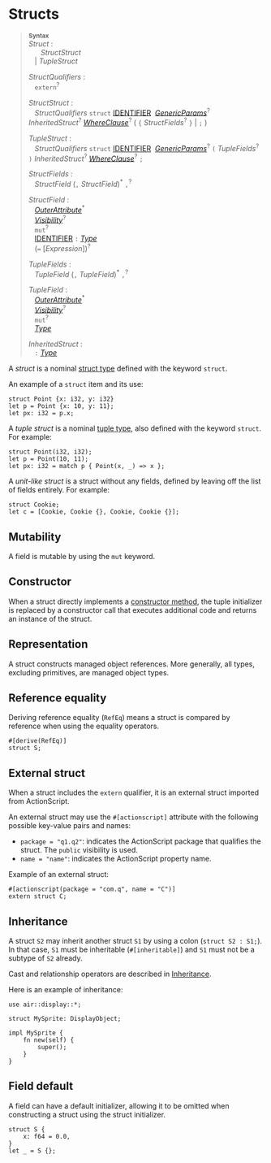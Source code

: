 # Structs

> **<sup>Syntax</sup>**\
> _Struct_ :\
> &nbsp;&nbsp; &nbsp;&nbsp; _StructStruct_\
> &nbsp;&nbsp; | _TupleStruct_
>
> _StructQualifiers_ :\
> &nbsp;&nbsp; `extern`<sup>?</sup>
>
> _StructStruct_ :\
> &nbsp;&nbsp; _StructQualifiers_ `struct`
>   [IDENTIFIER]&nbsp;
>   [_GenericParams_]<sup>?</sup>
>   _InheritedStruct_<sup>?</sup>
>   [_WhereClause_]<sup>?</sup>
>   ( `{` _StructFields_<sup>?</sup> `}` | `;` )
>
> _TupleStruct_ :\
> &nbsp;&nbsp; _StructQualifiers_ `struct`
>   [IDENTIFIER]&nbsp;
>   [_GenericParams_]<sup>?</sup>
>   `(` _TupleFields_<sup>?</sup> `)`
>   _InheritedStruct_<sup>?</sup>
>   [_WhereClause_]<sup>?</sup>
>   `;`
>
> _StructFields_ :\
> &nbsp;&nbsp; _StructField_ (`,` _StructField_)<sup>\*</sup> `,`<sup>?</sup>
>
> _StructField_ :\
> &nbsp;&nbsp; [_OuterAttribute_]<sup>\*</sup>\
> &nbsp;&nbsp; [_Visibility_]<sup>?</sup>\
> &nbsp;&nbsp; `mut`<sup>?</sup>\
> &nbsp;&nbsp; [IDENTIFIER] `:` [_Type_]\
> &nbsp;&nbsp; (`=` [_Expression_])<sup>?</sup>
>
> _TupleFields_ :\
> &nbsp;&nbsp; _TupleField_ (`,` _TupleField_)<sup>\*</sup> `,`<sup>?</sup>
>
> _TupleField_ :\
> &nbsp;&nbsp; [_OuterAttribute_]<sup>\*</sup>\
> &nbsp;&nbsp; [_Visibility_]<sup>?</sup>\
> &nbsp;&nbsp; `mut`<sup>?</sup>\
> &nbsp;&nbsp; [_Type_]
>
> _InheritedStruct_ :\
> &nbsp;&nbsp; `:` [_Type_]

A _struct_ is a nominal [struct type] defined with the keyword `struct`.

An example of a `struct` item and its use:

```ds
struct Point {x: i32, y: i32}
let p = Point {x: 10, y: 11};
let px: i32 = p.x;
```

A _tuple struct_ is a nominal [tuple type], also defined with the keyword
`struct`. For example:

[struct type]: ../types/struct.md
[tuple type]: ../types/tuple.md

```ds
struct Point(i32, i32);
let p = Point(10, 11);
let px: i32 = match p { Point(x, _) => x };
```

A _unit-like struct_ is a struct without any fields, defined by leaving off the
list of fields entirely. For example:

```ds
struct Cookie;
let c = [Cookie, Cookie {}, Cookie, Cookie {}];
```

## Mutability

A field is mutable by using the `mut` keyword.

## Constructor

When a struct directly implements a [constructor method](functions.md#constructor), the tuple initializer is replaced by a constructor call that executes additional code and returns an instance of the struct.

## Representation

A struct constructs managed object references. More generally, all types, excluding primitives, are managed object types.

## Reference equality

Deriving reference equality (`RefEq`) means a struct is compared by reference when using the equality operators.

```ds
#[derive(RefEq)]
struct S;
```

## External struct

When a struct includes the `extern` qualifier, it is an external struct imported from ActionScript.

An external struct may use the `#[actionscript]` attribute with the following possible key-value pairs and names:

- `package = "q1.q2"`: indicates the ActionScript package that qualifies the struct. The `public` visibility is used.
- `name = "name"`: indicates the ActionScript property name.

Example of an external struct:

```ds
#[actionscript(package = "com.q", name = "C")]
extern struct C;
```

## Inheritance

A struct `S2` may inherit another struct `S1` by using a colon (`struct S2 : S1;`). In that case, `S1` must be inheritable (`#[inheritable]`) and `S1` must not be a subtype of `S2` already.

Cast and relationship operators are described in [Inheritance](../inheritance.md).

Here is an example of inheritance:

```ds
use air::display::*;

struct MySprite: DisplayObject;

impl MySprite {
    fn new(self) {
        super();
    }
}
```

## Field default

A field can have a default initializer, allowing it to be omitted when constructing a struct using the struct initializer.

```ds
struct S {
    x: f64 = 0.0,
}
let _ = S {};
```

[_OuterAttribute_]: ../attributes.md
[IDENTIFIER]: ../identifiers.md
[_Expressions_]: ../expressions.md
[_GenericParams_]: generics.md
[_WhereClause_]: generics.md#where-clauses
[_Visibility_]: ../visibility-and-privacy.md
[_Type_]: ../types.md#type-expressions
